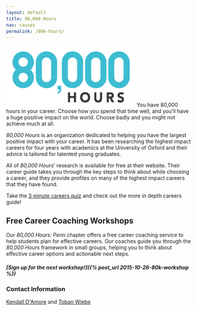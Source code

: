```yaml
---
layout: default
title: 80,000 Hours
nav: causes
permalink: /80k-hours/
---
```

![](/assets/80k.png)
You have 80,000 hours in your career.
Choose how you spend that time well, and you’ll have a huge positive impact on the world.
Choose badly and you might not achieve much at all.

*80,000 Hours* is an organization dedicated to helping you have the largest positive impact with your career.
It has been researching the highest impact careers for four years with academics at the University of Oxford and their advice is tailored for talented young graduates. 

All of *80,000 Hours*’ research is available for free at their website.
Their career guide takes you through the key steps to think about while choosing a career, and they provide profiles on many of the highest impact careers that they have found.

Take the [3 minute careers quiz](https://80000hours.org/) and check out the more in depth careers guide!

## Free Career Coaching Workshops
Our *80,000 Hours: Penn* chapter offers a free career coaching service to help students plan for effective careers.
Our coaches guide you through the *80,000 Hours* framework in small groups, helping you to think about effective career options and actionable next steps.

##### [Sign up for the next workshop!]({% post_url 2015-10-26-80k-workshop %})

### Contact Information
[Kendall D'Amore](/team/#Kendall-D'Amore) and [Toban Wiebe](/team/#Toban-Wiebe)
